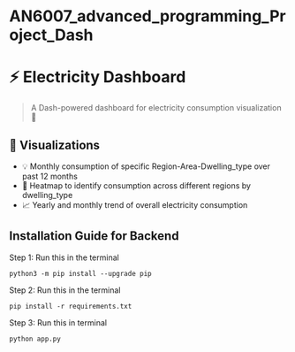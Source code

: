 # AN6007_advanced_programming_Project_Dash

# ⚡ Electricity Dashboard

> A Dash-powered dashboard for electricity consumption visualization 🌟

## 🎯 Visualizations

- 💡 Monthly consumption of specific Region-Area-Dwelling_type over past 12 months
- 📍 Heatmap to identify consumption across different regions by dwelling_type
- 📈 Yearly and monthly trend of overall electricity consumption

## Installation Guide for Backend
Step 1: Run this in the terminal
```
python3 -m pip install --upgrade pip
```
Step 2: Run this in the terminal
```
pip install -r requirements.txt
```
Step 3: Run this in terminal
```
python app.py